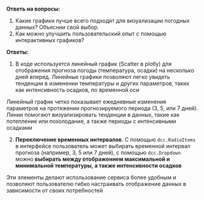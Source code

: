 **Ответь на вопросы:**

1. Какие графики лучше всего подходят для визуализации погодных данных? Объяснии свой выбор.
2. Как можно улучшить пользовательский опыт с помощью интерактивных графиков?

**Ответы:**

1. В коде используется линейный график (Scatter в plotly) для отображения прогноза погоды (температура, осадки) на несколько дней вперед. Линейные графики позволяют легко увидеть тенденции в изменении температуры и других параметров, таких как интенсивность осадков, по временной оси

Линейный график четко показывает ежедневные изменения параметров на протяжении прогнозируемого периода (3, 5, или 7 дней). Линии помогают визуализировать тенденции в данных, такие как потепление или похолодание, а также периоды с интенсивными осадками 

2. **Переключение временных интервалов**. С помощью `dcc.RadioItems` в интерфейсе пользователь может выбирать временной интервал прогноза (например, 3, 5 или 7 дней), с помощью `dcc.Dropdown` можно **выбирать между отображением максимальной и минимальной температуры, а также интенсивности осадков**

Эти элементы делают использование сервиса более удобным и позволяют пользователю гибко настраивать отображение данных в зависимости от своих потребностей

